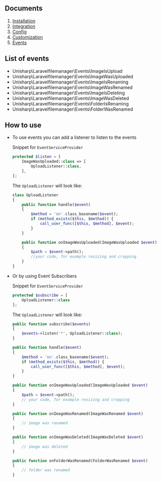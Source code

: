 ## Documents
  1. [Installation](https://github.com/UniSharp/laravel-filemanager/blob/master/docs/installation.md)
  1. [Integration](https://github.com/UniSharp/laravel-filemanager/blob/master/docs/integration.md)
  1. [Config](https://github.com/UniSharp/laravel-filemanager/blob/master/docs/config.md)
  1. [Customization](https://github.com/UniSharp/laravel-filemanager/blob/master/docs/customization.md)
  1. [Events](https://github.com/UniSharp/laravel-filemanager/blob/master/docs/events.md)

## List of events
 * Unisharp\Laravelfilemanager\Events\ImageIsUpload
 * Unisharp\Laravelfilemanager\Events\ImageWasUploaded
 * Unisharp\Laravelfilemanager\Events\ImageIsRenaming
 * Unisharp\Laravelfilemanager\Events\ImageWasRenamed
 * Unisharp\Laravelfilemanager\Events\ImageIsDeleting
 * Unisharp\Laravelfilemanager\Events\ImageWasDeleted
 * Unisharp\Laravelfilemanager\Events\FolderIsRenaming
 * Unisharp\Laravelfilemanager\Events\FolderWasRenamed

## How to use
 * To use events you can add a listener to listen to the events

    Snippet for `EventServiceProvider`
    
    ```php
    protected $listen = [
        ImageWasUploaded::class => [
            UploadListener::class,
        ],
    ];
    ```
    
    The `UploadListener` will look like:
    
    ```php
    class UploadListener
    {
        public function handle($event)
        {
            $method = 'on'.class_basename($event);
            if (method_exists($this, $method)) {
                call_user_func([$this, $method], $event);
            }
        }
    
        public function onImageWasUploaded(ImageWasUploaded $event)
        {
            $path = $event->path();
            //your code, for example resizing and cropping
        }
    }
    ```

 * Or by using Event Subscribers

    Snippet for `EventServiceProvider`
    
    ```php
    protected $subscribe = [
        UploadListener::class
    ];
    ```
    
    The `UploadListener` will look like:
    
    ```php
    public function subscribe($events)
    {
        $events->listen('*', UploadListener::class);
    }
    
    public function handle($event)
    {
        $method = 'on'.class_basename($event);
        if (method_exists($this, $method)) {
            call_user_func([$this, $method], $event);
        }
    }
    
    public function onImageWasUploaded(ImageWasUploaded $event)
    {
        $path = $event->path();
        // your code, for example resizing and cropping
    }
    
    public function onImageWasRenamed(ImageWasRenamed $event)
    {
        // image was renamed
    }
    
    public function onImageWasDeleted(ImageWasDeleted $event)
    {
        // image was deleted
    }
    
    public function onFolderWasRenamed(FolderWasRenamed $event)
    {
        // folder was renamed
    }
    ```
